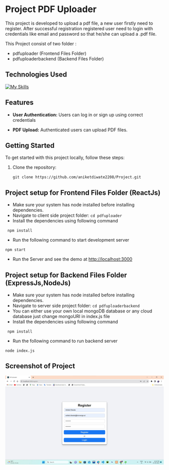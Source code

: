 # Project PDF Uploader
This project is developed to upload a pdf file, a new user firstly need to register. After successful registration registered user need to login with credentials like email and password so that he/she can upload a .pdf file.

This Project consist of two folder :
- pdfuploader (Frontend Files Folder) 
- pdfuploaderbackend (Backend Files Folder)

## Technologies Used 
[![My Skills](https://skillicons.dev/icons?i=html,css,js,mongodb,express,react,nodejs,github,&perline=8)](https://skillicons.dev)
## Features

- **User Authentication:** Users can log in or sign up using correct credentials

- **PDF Upload:** Authenticated users can upload PDF files.

## Getting Started
To get started with this project locally, follow these steps:

1. Clone the repository:

   ```
   git clone https://github.com/aniketdiwate2208/Project.git
   ```
  

## Project setup for Frontend Files Folder (ReactJs) 

- Make sure your system has node installed before installing dependencies.
- Navigate to client side project folder:
  `cd pdfuploader`
- Install the dependencies using following command
```
 npm install 
```
- Run the following command to start development server
```
npm start
```
- Run the Server and see the demo at [http://localhost:3000](http://localhost:3000)

## Project setup for Backend Files Folder (ExpressJs,NodeJs) 

- Make sure your system has node installed before installing dependencies.
- Navigate to server side project folder:
  `cd pdfuploaderbackend`
- You can either use your own local mongoDB database or any cloud database just change mongoURI in index.js file
- Install the dependencies using following command
```
 npm install 
```
- Run the following command to run backend server
```
node index.js
```

## Screenshot of Project
![Registration page](https://github.com/aniketdiwate2208/Project/blob/main/assets/Registration%20Page.jpg)
